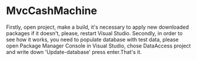 # MvcCashMachine
Firstly, open project, make a build, it's necessary to apply new downloaded packages if it doesn't, please, restart Visual Studio. Secondly, in order to see how it works, you need to populate database with test data, please open Package Manager Console in Visual Studio, chose DataAccess project and write down 'Update-database' press enter.That's it.
